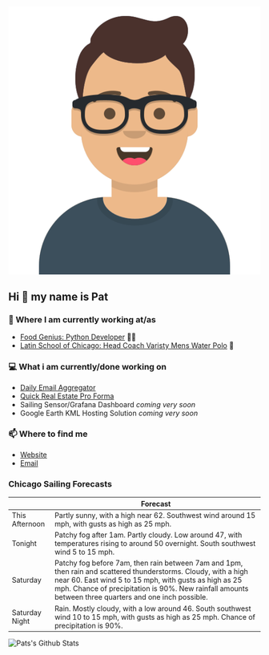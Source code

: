 [![Social banner for p-j-falconer](https://raw.githubusercontent.com/P-J-FALCONER/P-J-FALCONER/master/assets/avataaars.svg)](https://patfalconer.com/)
## Hi :wave: my name is Pat

### 💼 Where I am currently working at/as
- [Food Genius: Python Developer](https://getfoodgenius.com/) 🍔🐍
- [Latin School of Chicago: Head Coach Varisty Mens Water Polo](https://www.latinschool.org/) 🤽


### 💻 What i am currently/done working on
 - [Daily Email Aggregator](https://github.com/P-J-FALCONER/dott_daily_mail)
 - [Quick Real Estate Pro Forma](https://github.com/P-J-FALCONER/henry)
 - Sailing Sensor/Grafana Dashboard *coming very soon*
 - Google Earth KML Hosting Solution *coming very soon*

### 📫 Where to find me
 - [Website](https://patfalconer.com/)
 - [Email](mailto:patrick.j.falconer@gmail.com)


### Chicago Sailing Forecasts
|   | Forecast  |
|---|---|
| This Afternoon | Partly sunny, with a high near 62. Southwest wind around 15 mph, with gusts as high as 25 mph. |
| Tonight | Patchy fog after 1am. Partly cloudy. Low around 47, with temperatures rising to around 50 overnight. South southwest wind 5 to 15 mph. |
| Saturday | Patchy fog before 7am, then rain between 7am and 1pm, then rain and scattered thunderstorms. Cloudy, with a high near 60. East wind 5 to 15 mph, with gusts as high as 25 mph. Chance of precipitation is 90%. New rainfall amounts between three quarters and one inch possible. |
| Saturday Night | Rain. Mostly cloudy, with a low around 46. South southwest wind 10 to 15 mph, with gusts as high as 25 mph. Chance of precipitation is 90%. |

![Pats's Github Stats](https://github-readme-stats.vercel.app/api?username=p-j-falconer&show_icons=true&theme=radical)
